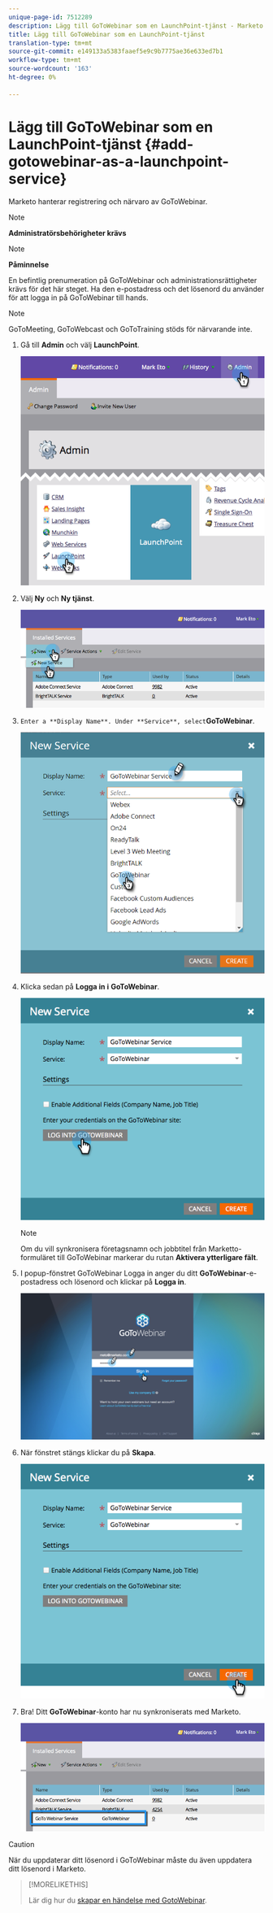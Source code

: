 ```yaml
---
unique-page-id: 7512289
description: Lägg till GoToWebinar som en LaunchPoint-tjänst - Marketo Docs - Produktdokumentation
title: Lägg till GoToWebinar som en LaunchPoint-tjänst
translation-type: tm+mt
source-git-commit: e149133a5383faaef5e9c9b7775ae36e633ed7b1
workflow-type: tm+mt
source-wordcount: '163'
ht-degree: 0%

---
```



# Lägg till GoToWebinar som en LaunchPoint-tjänst {#add-gotowebinar-as-a-launchpoint-service}

Marketo hanterar registrering och närvaro av GoToWebinar.

>[!NOTE]
>
>**Administratörsbehörigheter krävs**

>[!NOTE]
>
>**Påminnelse**
>
>En befintlig prenumeration på GoToWebinar och administrationsrättigheter krävs för det här steget. Ha den e-postadress och det lösenord du använder för att logga in på GoToWebinar till hands.

>[!NOTE]
>
>GoToMeeting, GoToWebcast och GoToTraining stöds för närvarande inte.

1. Gå till **Admin** och välj **LaunchPoint**.

   ![](assets/image2015-4-22-15-3a33-3a47.png)

1. Välj **Ny** och **Ny tjänst**.

   ![](assets/new-service-gotowebinar.png)

1. `Enter a **Display Name**. Under **Service**, select`**GoToWebinar**.

   ![](assets/new-service-goto-webinar1.png)

1. Klicka sedan på **Logga in i** **GoToWebinar**.

   ![](assets/image2015-4-22-15-3a57-3a59.png)

   >[!NOTE]
   >
   >Om du vill synkronisera företagsnamn och jobbtitel från Marketto-formuläret till GoToWebinar markerar du rutan **Aktivera ytterligare fält**.

1. I popup-fönstret GoToWebinar Logga in anger du ditt **GoToWebinar**-e-postadress och lösenord och klickar på **Logga in**.

   ![](assets/image2015-4-22-15-3a52-3a31.png)

1. När fönstret stängs klickar du på **Skapa**.

   ![](assets/image2015-4-22-15-3a57-3a43.png)

1. Bra! Ditt **GoToWebinar**-konto har nu synkroniserats med Marketo.

   ![](assets/goto-webinar.png)

>[!CAUTION]
>
>När du uppdaterar ditt lösenord i GoToWebinar måste du även uppdatera ditt lösenord i Marketo.

>[!MORELIKETHIS]
>
>Lär dig hur du [skapar en händelse med GotoWebinar](../../../product-docs/demand-generation/events/create-an-event/create-an-event-with-gotowebinar.md).

